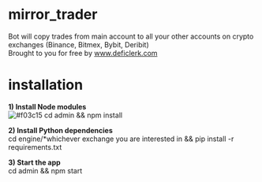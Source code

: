 # mirror_trader
Bot will copy trades from main account to all your other accounts on crypto exchanges (Binance, Bitmex, Bybit, Deribit)\
Brought to you for free by www.deficlerk.com

# installation
**1) Install Node modules**\
![#f03c15](https://via.placeholder.com/15/f03c15/000000?text=+) cd admin && npm install

**2) Install Python dependencies**\
cd engine/*whichever exchange you are interested in && pip install -r requirements.txt

**3) Start the app**\
cd admin && npm start
